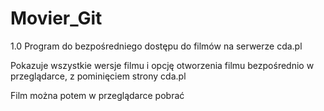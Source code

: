 # Movier_Git
1.0
Program do bezpośredniego dostępu do filmów na serwerze cda.pl

Pokazuje wszystkie wersje filmu i opcję otworzenia filmu bezpośrednio w przeglądarce, z pominięciem strony cda.pl

Film można potem w przeglądarce pobrać
